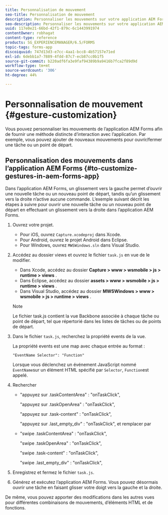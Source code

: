 ```yaml
---
title: Personnalisation de mouvement
seo-title: Personnalisation de mouvement
description: Personnaliser les mouvements sur votre application AEM Forms
seo-description: Personnaliser les mouvements sur votre application AEM Forms
uuid: 117e0e21-66bd-42f1-879c-6c1443991974
contentOwner: robhagat
content-type: reference
products: SG_EXPERIENCEMANAGER/6.5/FORMS
topic-tags: forms-app
discoiquuid: 747d13d3-e7cc-4aa1-bcc8-4b57157e71ed
exl-id: 6debb1a7-7889-4fdd-87c7-ecb87cc0b1f5
source-git-commit: b220adf6fa3e9faf94389b9a9416b7fca2f89d9d
workflow-type: tm+mt
source-wordcount: '306'
ht-degree: 44%

---
```


# Personnalisation de mouvement {#gesture-customization}

Vous pouvez personnaliser les mouvements de l’application AEM Forms afin de fournir une méthode distincte d’interaction avec l’application. Par exemple, vous pouvez ajouter de nouveaux mouvements pour ouvrir/fermer une tâche ou un point de départ.

## Personnalisation des mouvements dans l’application AEM Forms {#to-customize-gestures-in-aem-forms-app}

Dans l’application AEM Forms, un glissement vers la gauche permet d’ouvrir une nouvelle tâche ou un nouveau point de départ, tandis qu’un glissement vers la droite n’active aucune commande. L’exemple suivant décrit les étapes à suivre pour ouvrir une nouvelle tâche ou un nouveau point de départ en effectuant un glissement vers la droite dans l’application AEM Forms.

1. Ouvrez votre projet.

   * Pour iOS, ouvrez `Capture.xcodeproj` dans Xcode.
   * Pour Android, ouvrez le projet Android dans Eclipse.
   * Pour Windows, ouvrez `MWSWindows.sln` dans Visual Studio.

1. Accédez au dossier views et ouvrez le fichier `task.js` en vue de le modifier.

   * Dans Xcode, accédez au dossier **Capture > www > wsmobile > js > runtime > views** .
   * Dans Eclipse, accédez au dossier **assets > www > wsmobile > js > runtime > views** .
   * Dans Visual Studio, accédez au dossier **MWSWindows > www > wsmobile > js > runtime > views** .

   >[!NOTE]
   >
   >Le fichier task.js contient la vue Backbone associée à chaque tâche ou point de départ, tel que répertorié dans les listes de tâches ou de points de départ.

1. Dans le fichier `task.js`, recherchez la propriété events de la vue.

   La propriété events est une map avec chaque entrée au format :

   `"EventName Selector": "Function"`

   Lorsque vous déclenchez un événement JavaScript nommé `EventName`sur un élément HTML spécifié par `Selector`, `Function`est appelé.

1. Rechercher

   * &quot;appuyez sur .taskContentArea&quot; : &quot;onTaskClick&quot;,

      &quot;appuyez sur .taskOpenArea&quot; : &quot;onTaskClick&quot;,

      &quot;appuyez sur .task-content&quot; : &quot;onTaskClick&quot;,

      &quot;appuyez sur .last_empty_div&quot; : &quot;onTaskClick&quot;,
   et remplacer par

   * &quot;swipe .taskContentArea&quot; : &quot;onTaskClick&quot;,

      &quot;swipe .taskOpenArea&quot; : &quot;onTaskClick&quot;,

      &quot;swipe .task-content&quot; : &quot;onTaskClick&quot;,

      &quot;swipe .last_empty_div&quot; : &quot;onTaskClick&quot;,


1. Enregistrez et fermez le fichier `task.js`.
1. Générez et exécutez l’application AEM Forms. Vous pouvez désormais ouvrir une tâche en faisant glisser votre doigt vers la gauche et la droite.

De même, vous pouvez apporter des modifications dans les autres vues pour différentes combinaisons de mouvements, d’éléments HTML et de fonctions.
